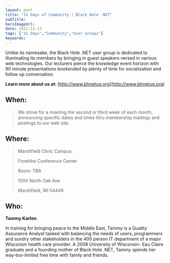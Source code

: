 ```yaml
---
layout: post 
title: "31 Days of Community | Black Hole .NET"
subTitle: 
heroImageUrl: 
date: 2011-12-13
tags: ["31 Days","Community","User Groups"]
keywords: 
---
```


Unlike its namesake, the Black Hole .NET user group is dedicated to illuminating its members by bringing in guest speakers versed in various web technologies. Our lecturers pierce the knowledge event horizon with 90 minute presentations bookended by plenty of time for socialization and follow up conversation.

**Learn more about us at:** [http://www.bhnetug.org](http://www.bhnetug.org)

## When:
  > We strive for a meeting the second or third week of each month, announcing specific dates and times thru membership mailings and postings to our web site.  

## Where:
  > Marshfield Clinic Campus
> 
> Froeklhe Conference Center
> 
> Room: TBA
> 
> 1000 North Oak Ave
> 
> Marshfield, WI 54449  

## Who:

**Tammy Karlen**

In training for bringing peace to the Middle East, Tammy is a Quality Assurance Analyst tasked with balancing the needs of users, programmers and sundry other stakeholders in the 400 person IT department of a major Wisconsin health care provider. A 2008 University of Wisconsin- Eau Claire graduate and a founding mother of Black Hole .NET, Tammy spends her way-too-limited free time with family and friends.